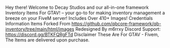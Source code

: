 Hey there! Welcome to Decay Studios and our all-in-one framework Inventory Items For GTAV! – your go-to for making inventory management a breeze on your FiveM server! Includes Over 410+ Images! 
Credentials Information Items Forked From https://github.com/qbcore-framework/qb-inventory/tree/main/html/images 
Redesigned By m6rrxy Discord Support: https://discord.gg/BTKFQRgFTd 
Disclaimer These Are For GTAV - Fivem, The Items are delivered upon purchase.
